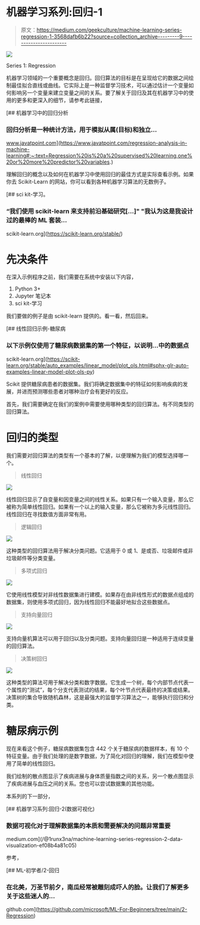 # 机器学习系列:回归-1

> 原文：<https://medium.com/geekculture/machine-learning-series-regression-1-3568dafb6b22?source=collection_archive---------9----------------------->

![](img/d3279135517e87c3457b37c08a2af7ea.png)

Series 1: Regression

机器学习领域的一个重要概念是回归。回归算法的目标是在呈现给它的数据之间绘制最佳拟合直线或曲线。它实际上是一种监督学习技术，可以通过估计一个变量如何影响另一个变量来建立变量之间的关系。要了解关于回归及其在机器学习中的使用的更多和更深入的细节，请参考此链接，

[](https://www.javatpoint.com/regression-analysis-in-machine-learning#:~:text=Regression%20is%20a%20supervised%20learning,one%20or%20more%20predictor%20variables.) [## 机器学习中的回归分析

### 回归分析是一种统计方法，用于模拟从属(目标)和独立…

www.javatpoint.com](https://www.javatpoint.com/regression-analysis-in-machine-learning#:~:text=Regression%20is%20a%20supervised%20learning,one%20or%20more%20predictor%20variables.) 

理解回归的概念以及如何在机器学习中使用回归的最佳方式是实际查看示例。如果你去 Scikit-Learn 的网站，你可以看到各种机器学习算法的无数例子。

[](https://scikit-learn.org/stable/) [## sci kit-学习。

### “我们使用 scikit-learn 来支持前沿基础研究[...]" "我认为这是我设计过的最棒的 ML 套装…

scikit-learn.org](https://scikit-learn.org/stable/) 

# 先决条件

在深入示例程序之前，我们需要在系统中安装以下内容，

1.  Python 3+
2.  Jupyter 笔记本
3.  sci kit-学习

我们要做的例子是由 scikit-learn 提供的。看一看，然后回来。

[](https://scikit-learn.org/stable/auto_examples/linear_model/plot_ols.html#sphx-glr-auto-examples-linear-model-plot-ols-py) [## 线性回归示例-糖尿病

### 以下示例仅使用了糖尿病数据集的第一个特征，以说明…中的数据点

scikit-learn.org](https://scikit-learn.org/stable/auto_examples/linear_model/plot_ols.html#sphx-glr-auto-examples-linear-model-plot-ols-py) 

Scikit 提供糖尿病患者的数据集。我们将确定数据集中的特征如何影响疾病的发展，并进而预测哪些患者对哪种治疗会有更好的反应。

首先，我们需要确定在我们的案例中需要使用哪种类型的回归算法。有不同类型的回归算法。

# 回归的类型

我们需要对回归算法的类型有一个基本的了解，以便理解为我们的模型选择哪一个。

> 线性回归

![](img/27eec70e65702479743f55036b6002bb.png)

线性回归显示了自变量和因变量之间的线性关系。如果只有一个输入变量，那么它被称为简单线性回归。如果有一个以上的输入变量，那么它被称为多元线性回归。线性回归在寻找数值方面非常有用。

> 逻辑回归

![](img/20466429c92984ce5c97be7d0eea198b.png)

这种类型的回归算法用于解决分类问题。它适用于 0 或 1、是或否、垃圾邮件或非垃圾邮件等分类变量。

> 多项式回归

![](img/9e6aa2ae05a7aa63e88d42e39abe2179.png)

它使用线性模型对非线性数据集进行建模。如果存在由非线性形式的数据点组成的数据集，则使用多项式回归，因为线性回归不能最好地拟合这些数据点。

> 支持向量回归

![](img/1ef883fae008c63bf8b360732db507ac.png)

支持向量机算法可以用于回归以及分类问题。支持向量回归是一种适用于连续变量的回归算法。

> 决策树回归

![](img/1753a12841f22abb285e0b0612ff2dae.png)

这种类型的算法可用于解决分类和数字数据。它生成一个树，每个内部节点代表一个属性的“测试”，每个分支代表测试的结果，每个叶节点代表最终的决策或结果。决策树的集合导致随机森林，这是最强大的监督学习算法之一，能够执行回归和分类。

# 糖尿病示例

现在来看这个例子，糖尿病数据集包含 442 个关于糖尿病的数据样本，有 10 个特征变量。由于我们处理的是数字数据，为了简化对回归的理解，我们在模型中使用了简单的线性回归。

我们绘制的散点图显示了疾病进展与身体质量指数之间的关系，另一个散点图显示了疾病进展与血压之间的关系。您也可以尝试数据集的其他功能。

本系列的下一部分，

[](/@1runx3na/machine-learning-series-regression-2-data-visualization-ef08b4a81c05) [## 机器学习系列:回归-2(数据可视化)

### 数据可视化对于理解数据集的本质和需要解决的问题非常重要

medium.com](/@1runx3na/machine-learning-series-regression-2-data-visualization-ef08b4a81c05) 

参考，

[](https://github.com/microsoft/ML-For-Beginners/tree/main/2-Regression) [## ML-初学者/2-回归

### 在北美，万圣节前夕，南瓜经常被雕刻成吓人的脸。让我们了解更多关于这些迷人的…

github.com](https://github.com/microsoft/ML-For-Beginners/tree/main/2-Regression)